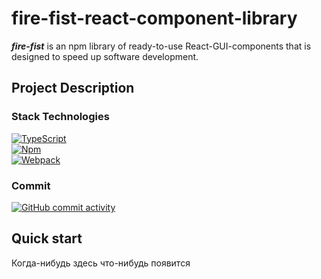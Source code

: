 # fire-fist-react-component-library
<i><b>fire-fist</b></i> is an npm library of ready-to-use React-GUI-components that is designed to speed up software development.<br>

Project Description
---
### Stack Technologies
[![TypeScript](https://img.shields.io/badge/TypeScript%20-007acc?logo=TypeScript\&logoColor=white)](https://www.typescriptlang.org/)<br>
[![Npm](https://img.shields.io/badge/Npm%20-CC3534?logo=Npm\&logoColor=white)](https://www.typescriptlang.org/)<br>
[![Webpack](https://img.shields.io/badge/Webpack%20-8ed5fa?logo=Webpack\&logoColor=white)](https://webpack.js.org/)<br>

### Commit
[![GitHub commit activity](https://img.shields.io/github/commit-activity/y/Balandina-o/fire-fist-react-component-library?color=blue)](https://github.com/Balandina-o/fire-fist-react-component-library/commits/)

Quick start
---
Когда-нибудь здесь что-нибудь появится
